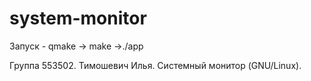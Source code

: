 # system-monitor

Запуск - qmake -> make ->./app

Группа 553502. Тимошевич Илья. Системный монитор (GNU/Linux).